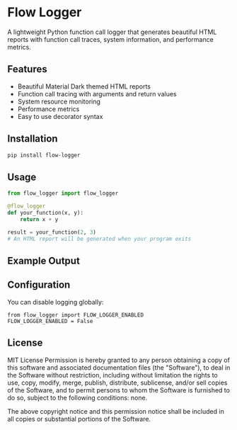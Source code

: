 # Flow Logger

A lightweight Python function call logger that generates beautiful HTML reports with function call traces, system information, and performance metrics.

## Features
- Beautiful Material Dark themed HTML reports
- Function call tracing with arguments and return values
- System resource monitoring
- Performance metrics
- Easy to use decorator syntax

## Installation
```bash
pip install flow-logger
```

## Usage
```python
from flow_logger import flow_logger

@flow_logger
def your_function(x, y):
    return x + y

result = your_function(2, 3)
# An HTML report will be generated when your program exits
```

## Example Output


## Configuration
You can disable logging globally:
```
from flow_logger import FLOW_LOGGER_ENABLED
FLOW_LOGGER_ENABLED = False
```

## License
MIT License
Permission is hereby granted to any person obtaining a copy of this software and associated documentation files (the "Software"), to deal in the Software without restriction, including without limitation the rights to use, copy, modify, merge, publish, distribute, sublicense, and/or sell copies of the Software, and to permit persons to whom the Software is furnished to do so, subject to the following conditions: none.

The above copyright notice and this permission notice shall be included in all copies or substantial portions of the Software.